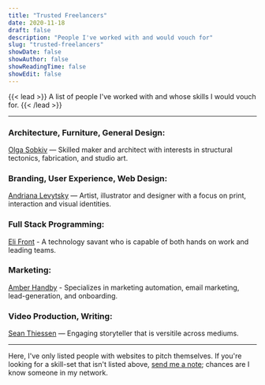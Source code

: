 ```yaml
---
title: "Trusted Freelancers"
date: 2020-11-18
draft: false
description: "People I've worked with and would vouch for"
slug: "trusted-freelancers"
showDate: false
showAuthor: false
showReadingTime: false
showEdit: false
---
```

{{< lead >}}
A list of people I've worked with and whose skills I would vouch for.
{{< /lead >}}

---
### Architecture, Furniture, General Design:

[Olga Sobkiv](https://www.olgasobkiv.com/) — Skilled maker and architect with interests in structural tectonics, fabrication, and studio art.

### Branding, User Experience, Web Design:

[Andriana Levytsky](https://alevytsky.work/) — Artist, illustrator and designer with a focus on print, interaction and visual identities.

### Full Stack Programming:

[Eli Front](https://elifront.com/) - A technology savant who is capable of both hands on work and leading teams. 

### Marketing:
[Amber Handby](https://www.bang.marketing/) - Specializes in marketing automation, email marketing, lead-generation, and onboarding.

### Video Production, Writing:

[Sean Thiessen](https://seanthiessen.com/) — Engaging storyteller that is versitile across mediums. 

---

Here, I've only listed people with websites to pitch themselves. If you're looking for a skill-set that isn't listed above, [send me a note](mailto:me@benjmaminbanderson.com); chances are I know someone in my network. 


